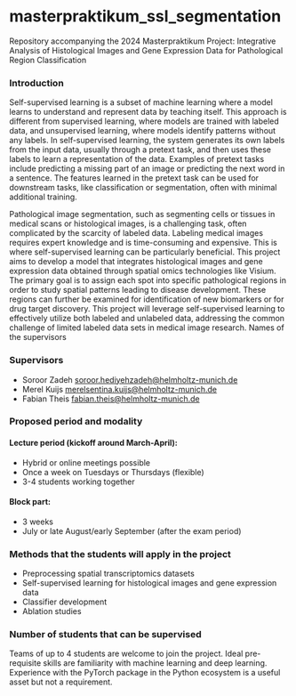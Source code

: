 # masterpraktikum_ssl_segmentation
Repository accompanying the 2024 Masterpraktikum Project: Integrative Analysis of Histological Images and Gene Expression Data for Pathological Region Classification

### Introduction
Self-supervised learning is a subset of machine learning where a model learns to understand and represent data by teaching itself. This approach is different from supervised learning, where models are trained with labeled data, and unsupervised learning, where models identify patterns without any labels. In self-supervised learning, the system generates its own labels from the input data, usually through a pretext task, and then uses these labels to learn a representation of the data. Examples of pretext tasks include predicting a missing part of an image or predicting the next word in a sentence. The features learned in the pretext task can be used for downstream tasks, like classification or segmentation, often with minimal additional training.

Pathological image segmentation, such as segmenting cells or tissues in medical scans or histological images, is a challenging task, often complicated by the scarcity of labeled data. Labeling medical images requires expert knowledge and is time-consuming and expensive. This is where self-supervised learning can be particularly beneficial. 
This project aims to develop a model that integrates histological images and gene expression data obtained through spatial omics technologies like Visium. The primary goal is to assign each spot into specific pathological regions in order to study spatial patterns leading to disease development. These regions can further be examined for identification of new biomarkers or for drug target discovery. This project will leverage self-supervised learning to effectively utilize both labeled and unlabeled data, addressing the common challenge of limited labeled data sets in medical image research.
Names of the supervisors

### Supervisors
- Soroor Zadeh soroor.hediyehzadeh@helmholtz-munich.de
- Merel Kuijs merelsentina.kuijs@helmholtz-munich.de
- Fabian Theis fabian.theis@helmholtz-munich.de

### Proposed period and modality 
#### Lecture period (kickoff around March-April):
- Hybrid or online meetings possible
- Once a week on Tuesdays or Thursdays (flexible)
- 3-4 students working together

#### Block part:
- 3 weeks
- July or late August/early September (after the exam period)

### Methods that the students will apply in the project
- Preprocessing spatial transcriptomics datasets
- Self-supervised learning for histological images and gene expression data
- Classifier development
- Ablation studies

### Number of students that can be supervised
Teams of up to 4 students are welcome to join the project. Ideal pre-requisite skills are familiarity with machine learning and deep learning. Experience with the PyTorch package in the Python ecosystem is a useful asset but not a requirement. 


